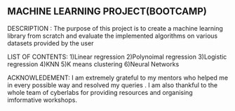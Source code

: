  MACHINE LEARNING PROJECT(BOOTCAMP)
 -----------------------------------
 
DESCRIPTION :     The purpose of this project is to create a machine learning library from scratch and evaluate the implemented algorithms on 
                  various datasets provided by the user
            
LIST OF CONTENTS: 1)Linear regression
                  2)Polynoimal regression
                  3)Logistic regression
                  4)KNN
                  5)K means clustering
                  6)Neural Networks
                  
ACKNOWLEDEMENT: I am extremely grateful to my mentors who helped me in every possible way and resolved my queries .
                I am also thankful to the whole team of cyberlabs for providing resources and organising imformative workshops.
                  
   
   
   
 

